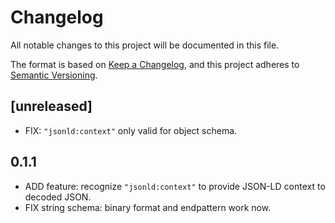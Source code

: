 # Changelog

All notable changes to this project will be documented in this file.

The format is based on [Keep a Changelog](https://keepachangelog.com/en/1.0.0/),
and this project adheres to [Semantic Versioning](https://semver.org/spec/v2.0.0.html).

## [unreleased]

- FIX: `"jsonld:context"` only valid for object schema.

## 0.1.1

- ADD feature: recognize `"jsonld:context"` to provide JSON-LD context to decoded JSON.
- FIX string schema: binary format and endpattern work now.
